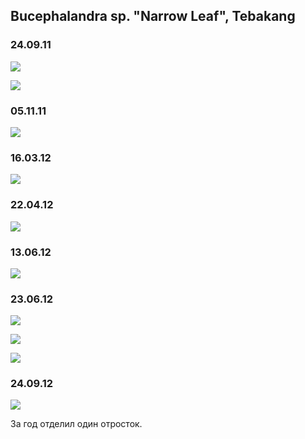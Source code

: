 ## Bucephalandra sp. "Narrow Leaf", Tebakang
### 24.09.11
![](./01.jpg)

![](./02.jpg)

### 05.11.11
![](./03.jpg)

### 16.03.12
![](./04.jpg)

### 22.04.12
![](./05.jpg)

### 13.06.12
![](./06.jpg)

### 23.06.12
![](./07.jpg)

![](./08.jpg)

![](./09.jpg)

### 24.09.12
![](./11.jpg)

За год отделил один отросток.
